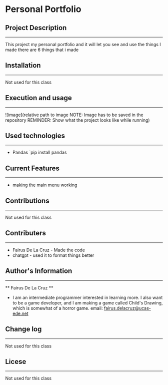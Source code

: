 # Personal Portfolio

## Project Description
___
This project my personal portfolio and it will let you see and use the things I made
there are 6 things that i made

## Installation
___
Not used for this class  

## Execution and usage
___

![image](relative path to image NOTE: Image has to be saved in the repository
REMINDER: Show what the project looks like while running)  

## Used technologies
___
+ Pandas
`pip install pandas

## Current Features
___
+ making the main menu working
## Contributions
___
Not used for this class  

## Contributers
___
+ Fairus De La Cruz - Made the code
+ chatgpt - used it to format things better

## Author's Information
____
** Fairus De La Cruz **
+ I am an intermediate programmer interested in learning more. I also want to be a game developer, and I am making a game called Child's Drawing, which is somewhat of a horror game.
email: fairus.delacruz@ucas-ede.net
## Change log
___
Not used for this class  

## Licese
___
Not used for this class  